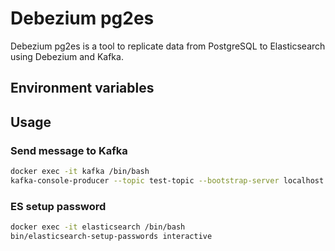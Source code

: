 # Debezium pg2es

Debezium pg2es is a tool to replicate data from PostgreSQL to Elasticsearch using Debezium and Kafka.

## Environment variables

## Usage

### Send message to Kafka
  
```bash
docker exec -it kafka /bin/bash
kafka-console-producer --topic test-topic --bootstrap-server localhost:9092
```

### ES setup password

```bash
docker exec -it elasticsearch /bin/bash
bin/elasticsearch-setup-passwords interactive
```